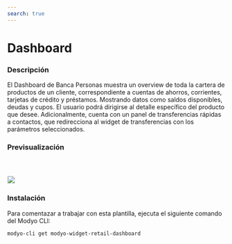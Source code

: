 ```yaml
---
search: true
---
```


# Dashboard 

### Descripción

El Dashboard de Banca Personas muestra un overview de toda la cartera de productos de un cliente, correspondiente a cuentas de ahorros, corrientes, tarjetas de crédito y préstamos. Mostrando datos como saldos disponibles, deudas y cupos. El usuario podrá dirigirse al detalle específico del producto que desee.
Adicionalmente, cuenta con un panel de transferencias rápidas a contactos, que redirecciona al widget de transferencias con los parámetros seleccionados.

### Previsualización

<img src="/assets/img/dynamic/experiences/retail/dashboard.jpg" style="border: 1px solid #EEE; margin-top: 40px; max-width:600px;">


### Instalación 

Para comentazar a trabajar con esta plantilla, ejecuta el siguiente comando del Modyo CLI:

```bash
modyo-cli get modyo-widget-retail-dashboard
```
